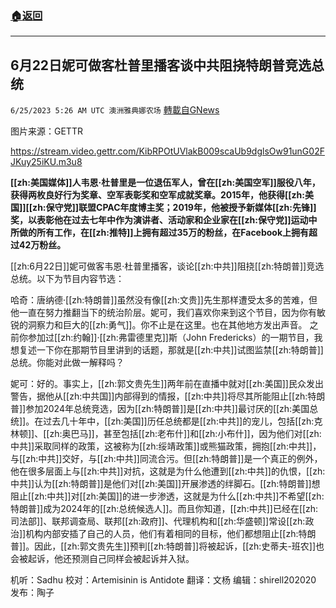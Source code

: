 ###  [:house:返回](README.md)
---


## 6月22日妮可做客杜普里播客谈中共阻挠特朗普竞选总统
`6/25/2023 5:26 AM UTC 澳洲雅典娜农场` [轉載自GNews](https://gnews.org/articles/1410546)

图片来源：GETTR


https://stream.video.gettr.com/KibRPOtUVlakB009scaUb9dglsOw91unG02FJKuy25iKU.m3u8


**[[zh:美国媒体]]人韦恩·杜普里是一位退伍军人，曾在[[zh:美国空军]]服役八年，获得两枚良好行为奖章、空军表彰奖和空军成就奖章。2015年，他获得[[zh:美国]][[zh:保守党]]联盟CPAC年度博主奖；2019年，他被授予新媒体[[zh:先锋]]奖，以表彰他在过去七年中作为演讲者、活动家和企业家在[[zh:保守党]]运动中所做的所有工作，在[[zh:推特]]上拥有超过35万的粉丝，在Facebook上拥有超过42万粉丝。**  

[[zh:6月22日]]妮可做客韦恩·杜普里播客，谈论[[zh:中共]]阻挠[[zh:特朗普]]竞选总统。以下为节目内容节选：

哈奇：唐纳德·[[zh:特朗普]]虽然没有像[[zh:文贵]]先生那样遭受太多的苦难，但他一直在努力推翻当下的统治阶层。妮可，我们喜欢你来到这个节目，因为你有敏锐的洞察力和巨大的[[zh:勇气]]。你不止是在这里。也在其他地方发出声音。 之前你参加过[[zh:约翰]]·[[zh:弗雷德里克]]斯（John Fredericks）的一期节目，我想复述一下你在那期节目里讲到的话题，那就是[[zh:中共]]试图监禁[[zh:特朗普]]总统。你能对此做一解释吗？  

妮可：好的。事实上，[[zh:郭文贵先生]]两年前在直播中就对[[zh:美国]]民众发出警告，据他从[[zh:中共国]]内部得到的情报，[[zh:中共]]将尽其所能阻止[[zh:特朗普]]参加2024年总统竞选，因为[[zh:特朗普]]是[[zh:中共]]最讨厌的[[zh:美国总统]]。在过去几十年中，[[zh:美国]]历任总统都是[[zh:中共]]的宠儿，包括[[zh:克林顿]]、[[zh:奥巴马]]，甚至包括[[zh:老布什]]和[[zh:小布什]]，因为他们对[[zh:中共]]采取同样的政策，这被称为[[zh:绥靖政策]]或熊猫政策，拥抱[[zh:中共]]，与[[zh:中共]]交好，与[[zh:中共]]同流合污。但[[zh:特朗普]]是一个真正的例外，他在很多层面上与[[zh:中共]]对抗，这就是为什么他遭到[[zh:中共]]的仇恨，[[zh:中共]]认为[[zh:特朗普]]是他们对[[zh:美国]]开展渗透的绊脚石。[[zh:特朗普]]想阻止[[zh:中共]]对[[zh:美国]]的进一步渗透，这就是为什么[[zh:中共]]不希望[[zh:特朗普]]成为2024年的[[zh:总统候选人]]。而且你知道，[[zh:中共]]已经在[[zh:司法部]]、联邦调查局、联邦[[zh:政府]]、代理机构和[[zh:华盛顿]]常设[[zh:政治]]机构内部安插了自己的人员，他们有着相同的目标，他们都想阻止[[zh:特朗普]]。因此，[[zh:郭文贵先生]]预判[[zh:特朗普]]将被起诉，[[zh:史蒂夫-班农]]也会被起诉，他还预测自己同样会被起诉并入狱。
  
机听：Sadhu  校对：Artemisinin is Antidote  翻译：文杨  编辑：shirell202020   发布：陶子



